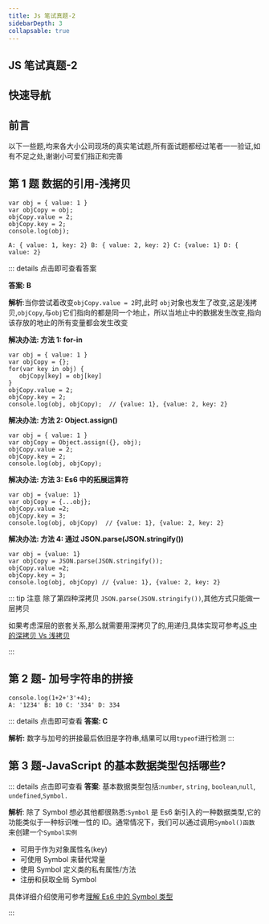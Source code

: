 ```yaml
---
title: Js 笔试真题-2
sidebarDepth: 3
collapsable: true
---
```


## JS 笔试真题-2

## 快速导航

<TOC />

## 前言

以下一些题,均来各大小公司现场的真实笔试题,所有面试题都经过笔者一一验证,如有不足之处,谢谢小可爱们指正和完善

## 第 1 题 数据的引用-浅拷贝

```
var obj = { value: 1 }
var objCopy = obj;
objCopy.value = 2;
objCopy.key = 2;
console.log(obj);

A: { value: 1, key: 2} B: { value: 2, key: 2} C: {value: 1} D: { value: 2}
```

::: details 点击即可查看答案

**答案: B**

**解析**:当你尝试着改变`objCopy.value = 2`时,此时 `obj`对象也发生了改变,这是浅拷贝,`objCopy`,与`obj`它们指向的都是同一个地止，所以当地止中的数据发生改变,指向该存放的地止的所有变量都会发生改变

**解决办法: 方法 1: for-in**

```
var obj = { value: 1 }
var objCopy = {};
for(var key in obj) {
   objCopy[key] = obj[key]
}
objCopy.value = 2;
objCopy.key = 2;
console.log(obj, objCopy);  // {value: 1}, {value: 2, key: 2}
```

**解决办法: 方法 2: Object.assign()**

```
var obj = { value: 1 }
var objCopy = Object.assign({}, obj);
objCopy.value = 2;
objCopy.key = 2;
console.log(obj, objCopy);
```

**解决办法: 方法 3: Es6 中的拓展运算符**

```
var obj = {value: 1}
var objCopy = {...obj};
objCopy.value =2;
objCopy.key = 3;
console.log(obj, objCopy)  // {value: 1}, {value: 2, key: 2}
```

**解决办法: 方法 4: 通过 JSON.parse(JSON.stringify())**

```
var obj = {value: 1}
var objCopy = JSON.parse(JSON.stringify());
objCopy.value =2;
objCopy.key = 3;
console.log(obj, objCopy) // {value: 1}, {value: 2, key: 2}
```

::: tip 注意
除了第四种深拷贝 `JSON.parse(JSON.stringify())`,其他方式只能做一层拷贝

如果考虑深层的嵌套关系,那么就需要用深拷贝了的,用递归,具体实现可参考[JS 中的深拷贝 Vs 浅拷贝](/fontend/js/shallow-vs-deep-copy)

:::

## 第 2 题- 加号字符串的拼接

```
console.log(1+2+'3'+4);
A: '1234' B: 10 C: '334' D: 334
```

::: details 点击即可查看
**答案: C**

**解析:** 数字与加号的拼接最后依旧是字符串,结果可以用`typeof`进行检测
:::

## 第 3 题-JavaScript 的基本数据类型包括哪些?

::: details 点击即可查看
**答案**: 基本数据类型包括:`number`, `string`, `boolean`,`null`, `undefined`,`Symbol.`

**解析**: 除了 Symbol 想必其他都很熟悉:`Symbol` 是 Es6 新引入的一种数据类型,它的功能类似于一种标识唯一性的 ID。通常情况下，我们可以通过调用`Symbol()函数`来创建一个`Symbol实例`

- 可用于作为对象属性名(key)
- 可使用 Symbol 来替代常量
- 使用 Symbol 定义类的私有属性/方法
- 注册和获取全局 Symbol

具体详细介绍使用可参考[理解 Es6 中的 Symbol 类型](/fontend/js/understand-symbol)

:::

<div align="right">
  <ShareLink />
</div>
<div align="center">
  <DaShang />
</div>

